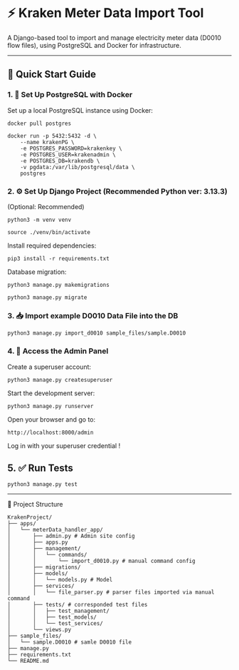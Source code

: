 # ⚡ Kraken Meter Data Import Tool

A Django-based tool to import and manage electricity meter data (D0010 flow files), using PostgreSQL and Docker for infrastructure.

---
## 🚀 Quick Start Guide


### 1. 🐘 Set Up PostgreSQL with Docker

Set up a local PostgreSQL instance using Docker:

```
docker pull postgres
```

```
docker run -p 5432:5432 -d \
    --name krakenPG \
    -e POSTGRES_PASSWORD=krakenkey \
    -e POSTGRES_USER=krakenadmin \
    -e POSTGRES_DB=krakendb \
    -v pgdata:/var/lib/postgresql/data \
    postgres
```


### 2. ⚙️ Set Up Django Project (Recommended Python ver: 3.13.3)


(Optional: Recommended)
```
python3 -m venv venv
```

```
source ./venv/bin/activate
```

Install required dependencies:
```
pip3 install -r requirements.txt
```

Database migration:
```
python3 manage.py makemigrations
```

```
python3 manage.py migrate
```



### 3. 📥 Import example D0010 Data File into the DB

```
python3 manage.py import_d0010 sample_files/sample.D0010  
```



### 4. 🔐 Access the Admin Panel

Create a superuser account:

```
python3 manage.py createsuperuser
```

Start the development server:

```
python3 manage.py runserver
```

Open your browser and go to:

```
http://localhost:8000/admin 
```
Log in with your superuser credential !



## 5. ✅ Run Tests

```
python3 manage.py test    
```

---


📁 Project Structure

```
KrakenProject/
├── apps/
│   └── meterData_handler_app/
│       ├── admin.py # Admin site config
│       ├── apps.py
│       ├── management/
│       │   └── commands/
│       │       └── import_d0010.py # manual command config
│       ├── migrations/
│       ├── models/
│       │   └── models.py # Model
│       ├── services/
│       │   └── file_parser.py # parser files imported via manual command
│       ├── tests/ # corresponded test files
│       │   ├── test_management/
│       │   ├── test_models/
│       │   └── test_services/
│       └── views.py
├── sample_files/
│   └── sample.D0010 # samle D0010 file
├── manage.py
├── requirements.txt
└── README.md
```